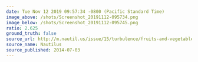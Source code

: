 ```yaml
---
date: Tue Nov 12 2019 09:57:34 -0800 (Pacific Standard Time)
image_above: /shots/Screenshot_20191112-095734.png
image_below: /shots/Screenshot_20191112-095745.png
ratio: 2.625
ground_truth: false
source_url: http://m.nautil.us/issue/15/turbulence/fruits-and-vegetables-are-trying-to-kill-you
source_name: Nautilus
source_published: 2014-07-03
---
```

